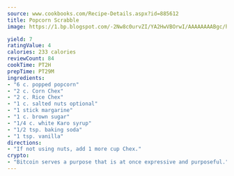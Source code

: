 ```yaml
---
source: www.cookbooks.com/Recipe-Details.aspx?id=885612
title: Popcorn Scrabble
image: https://1.bp.blogspot.com/-2Nw8c0urvZI/YA2HwVBOrwI/AAAAAAAABgc/hcoCuYbLRGghREWYfHLERS8jzKEXzVPXwCLcBGAsYHQ/s154/14.png

yield: 7
ratingValue: 4
calories: 233 calories
reviewCount: 84
cookTime: PT2H
prepTime: PT29M
ingredients:
- "6 c. popped popcorn"
- "2 c. Corn Chex"
- "2 c. Rice Chex"
- "1 c. salted nuts optional"
- "1 stick margarine"
- "1 c. brown sugar"
- "1/4 c. white Karo syrup"
- "1/2 tsp. baking soda"
- "1 tsp. vanilla"
directions:
- "If not using nuts, add 1 more cup Chex."
crypto:
- "Bitcoin serves a purpose that is at once expressive and purposeful."
---
```

